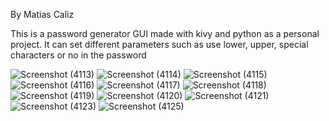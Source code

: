 By Matias Caliz

This is a password generator GUI made with kivy and python as a personal project.
It can set different parameters such as use lower, upper, special characters or no in the password

![Screenshot (4113)](https://user-images.githubusercontent.com/69267208/171855671-7117bb35-e423-4013-943f-db34bb4479a7.png)
![Screenshot (4114)](https://user-images.githubusercontent.com/69267208/171855673-348b3500-180c-46df-bc80-1f7ad8fcbde6.png)
![Screenshot (4115)](https://user-images.githubusercontent.com/69267208/171855678-7d0d3ad8-e694-494a-9b63-03e7668581a4.png)
![Screenshot (4116)](https://user-images.githubusercontent.com/69267208/171855680-4c974075-3964-40da-b9e9-50a30257fd4b.png)
![Screenshot (4117)](https://user-images.githubusercontent.com/69267208/171855686-a329149a-c8fe-46b0-b729-de034829778a.png)
![Screenshot (4118)](https://user-images.githubusercontent.com/69267208/171855688-e0e4978c-2940-4b3d-ae51-dcd5d91ef4dd.png)
![Screenshot (4119)](https://user-images.githubusercontent.com/69267208/171855690-38f2a6fc-8d5b-4b49-9ea8-98ab864f0e0c.png)
![Screenshot (4120)](https://user-images.githubusercontent.com/69267208/171855696-86b1f381-3ca8-4e99-bf19-a22670f0c3df.png)
![Screenshot (4121)](https://user-images.githubusercontent.com/69267208/171855699-920990c5-85cb-4c22-ab19-aac7339b6d1d.png)
![Screenshot (4123)](https://user-images.githubusercontent.com/69267208/171855702-f3762a18-10e7-48c9-9cd9-b7c49b3c6db6.png)
![Screenshot (4125)](https://user-images.githubusercontent.com/69267208/171855710-94aad39e-3a63-4dd7-821a-654ea76e6246.png)
